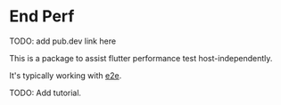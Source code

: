 # End Perf

TODO: add pub.dev link here

This is a package to assist flutter performance test host-independently.

It's typically working with [e2e](https://pub.dev/packages/e2e).

TODO: Add tutorial.
